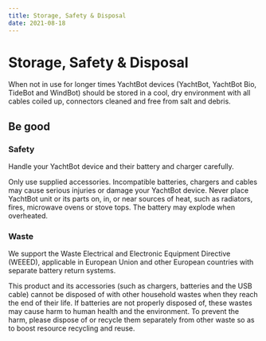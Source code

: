 ```yaml
---
title: Storage, Safety & Disposal
date: 2021-08-18
---
```


# Storage, Safety & Disposal

When not in use for longer times YachtBot devices (YachtBot, YachtBot Bio, TideBot and WindBot) should be stored in a cool, dry environment with all cables coiled up, connectors cleaned and free from salt and debris.

## Be good

### Safety

Handle your YachtBot device and their battery and charger carefully.

Only use supplied accessories. Incompatible batteries, chargers and cables may cause serious injuries or damage your YachtBot device. Never place YachtBot unit or its parts on, in, or near sources of heat, such as radiators, fires, microwave ovens or stove tops. The battery may explode when overheated.

### Waste

We support the Waste Electrical and Electronic Equipment Directive (WEEED), applicable in European Union and other European countries with separate battery return systems.

This product and its accessories (such as chargers, batteries and the USB cable) cannot be disposed of with other household wastes when they reach the end of their life. If batteries are not properly disposed of, these wastes may cause harm to human health and the environment. To prevent the harm, please dispose of or recycle them separately from other waste so as to boost resource recycling and reuse.
